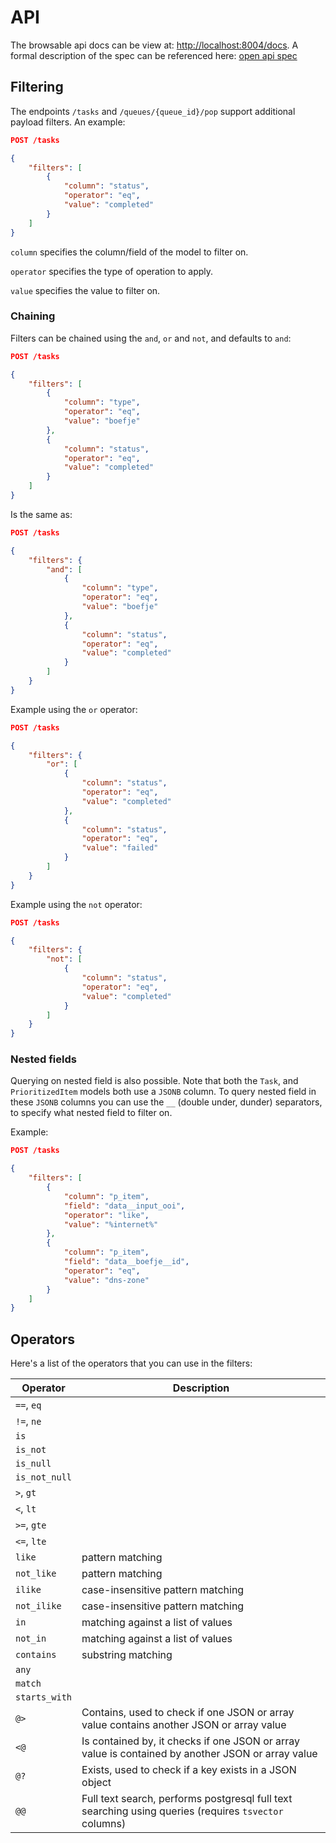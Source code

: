 API
===


The browsable api docs can be view at: [http://localhost:8004/docs](http://localhost:8004/docs).
A formal description of the spec can be referenced here: [open api spec](openapi.json)

Filtering
---------

The endpoints `/tasks` and `/queues/{queue_id}/pop` support additional payload
filters. An example:

```json
POST /tasks

{
    "filters": [
        {
            "column": "status",
            "operator": "eq",
            "value": "completed"
        }
    ]
}
```

`column` specifies the column/field of the model to filter on.

`operator` specifies the type of operation to apply.

`value` specifies the value to filter on.

### Chaining

Filters can be chained using the `and`, `or` and `not`, and defaults to `and`:

```json
POST /tasks

{
    "filters": [
        {
            "column": "type",
            "operator": "eq",
            "value": "boefje"
        },
        {
            "column": "status",
            "operator": "eq",
            "value": "completed"
        }
    ]
}
```

Is the same as:


```json
POST /tasks

{
    "filters": {
        "and": [
            {
                "column": "type",
                "operator": "eq",
                "value": "boefje"
            },
            {
                "column": "status",
                "operator": "eq",
                "value": "completed"
            }
        ]
    }
}
```

Example using the `or` operator:

```json
POST /tasks

{
    "filters": {
        "or": [
            {
                "column": "status",
                "operator": "eq",
                "value": "completed"
            },
            {
                "column": "status",
                "operator": "eq",
                "value": "failed"
            }
        ]
    }
}
```

Example using the `not` operator:

```json
POST /tasks

{
    "filters": {
        "not": [
            {
                "column": "status",
                "operator": "eq",
                "value": "completed"
            }
        ]
    }
}
```

### Nested fields

Querying on nested field is also possible. Note that both the `Task`, and
`PrioritizedItem` models both use a `JSONB` column. To query nested field in
these `JSONB` columns you can use the `__` (double under, dunder) separators,
to specify what nested field to filter on.


Example:

```json
POST /tasks

{
    "filters": [
        {
            "column": "p_item",
            "field": "data__input_ooi",
            "operator": "like",
            "value": "%internet%"
        },
        {
            "column": "p_item",
            "field": "data__boefje__id",
            "operator": "eq",
            "value": "dns-zone"
        }
    ]
}
```

Operators
---------

Here's a list of the operators that you can use in the filters:

| Operator      | Description |
|---------------|-------------|
| `==`, `eq`    |             |
| `!=`, `ne`    |             |
| `is`          |             | 
| `is_not`      |             | 
| `is_null`     |             | 
| `is_not_null` |             | 
| `>`, `gt`     |             | 
| `<`, `lt`     |             |
| `>=`, `gte`   |             |
| `<=`, `lte`   |             |
| `like`        | pattern matching |
| `not_like`    | pattern matching |
| `ilike`       | case-insensitive pattern matching |
| `not_ilike`   | case-insensitive pattern matching |
| `in`          | matching against a list of values |
| `not_in`      | matching against a list of values |
| `contains`    | substring matching |
| `any`         |             |
| `match`       |             |
| `starts_with` |             |
| `@>`          | Contains, used to check if one JSON or array value contains another JSON or array value |
| `<@`          | Is contained by, it checks if one JSON or array value is contained by another JSON or array value |
| `@?`          | Exists, used to check if a key exists in a JSON object |
| `@@`          | Full text search, performs postgresql full text searching using queries (requires `tsvector` columns) |
